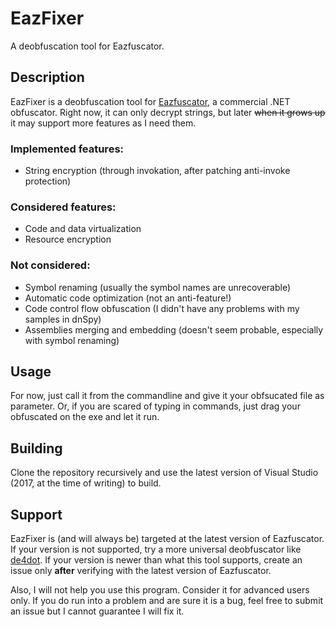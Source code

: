# EazFixer
A deobfuscation tool for Eazfuscator.

## Description
EazFixer is a deobfuscation tool for [Eazfuscator](https://www.gapotchenko.com/eazfuscator.net), a commercial .NET obfuscator. Right now, 
it can only decrypt strings, but later ~~when it grows up~~ it may support more features as I need them.

### Implemented features:
- String encryption (through invokation, after patching anti-invoke protection)

### Considered features:
* Code and data virtualization
* Resource encryption

### Not considered:
* Symbol renaming (usually the symbol names are unrecoverable)
* Automatic code optimization (not an anti-feature!)
* Code control flow obfuscation (I didn't have any problems with my samples in dnSpy)
* Assemblies merging and embedding (doesn't seem probable, especially with symbol renaming)

## Usage
For now, just call it from the commandline and give it your obfsucated file as parameter. Or, if you are scared of typing in commands, 
just drag your obfuscated on the exe and let it run.

## Building
Clone the repository recursively and use the latest version of Visual Studio (2017, at the time of writing) to build.

## Support
EazFixer is (and will always be) targeted at the latest version of Eazfuscator. If your version is not supported, try a more universal 
deobfuscator like [de4dot](https://github.com/0xd4d/de4dot). If your version is newer than what this tool supports, create an issue only 
**after** verifying with the latest version of Eazfuscator.

Also, I will not help you use this program. Consider it for advanced users only. If you do run into a problem and are sure it is a bug, 
feel free to submit an issue but I cannot guarantee I will fix it.
